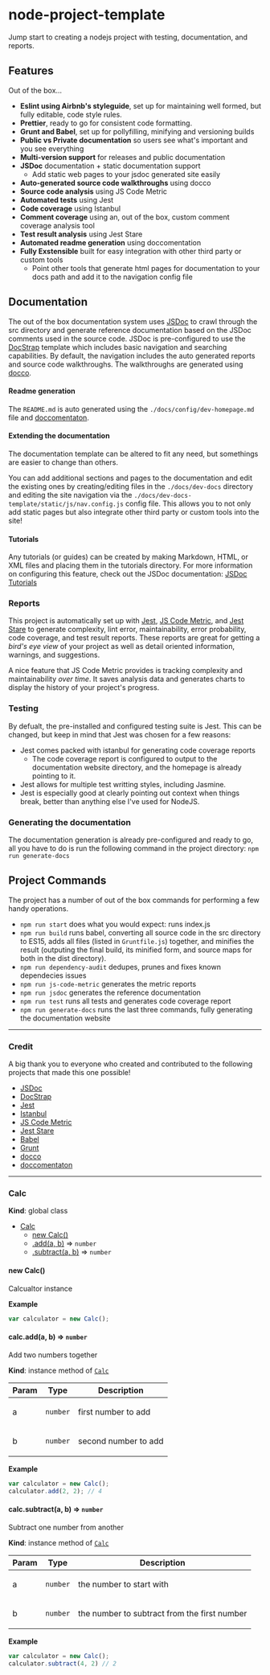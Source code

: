 # node-project-template

Jump start to creating a nodejs project with testing, documentation, and reports.

## Features

Out of the box...

- **Eslint using Airbnb's styleguide**, set up for maintaining well formed, but fully editable, code style rules.
- **Prettier**, ready to go for consistent code formatting.
- **Grunt and Babel**, set up for pollyfilling, minifying and versioning builds
- **Public vs Private documentation** so users see what's important and you see everything
- **Multi-version support** for releases and public documentation
- **JSDoc** documentation + static documentation support
  - Add static web pages to your jsdoc generated site easily
- **Auto-generated source code walkthroughs** using docco
- **Source code analysis** using JS Code Metric
- **Automated tests** using Jest
- **Code coverage** using Istanbul
- **Comment coverage** using an, out of the box, custom comment coverage analysis tool
- **Test result analysis** using Jest Stare
- **Automated readme generation** using doccomentation
- **Fully Exstensible** built for easy integration with other third party or custom tools
  - Point other tools that generate html pages for documentation to your docs path and add it to the navigation config file

## Documentation

The out of the box documentation system uses [JSDoc](https://jsdoc.app/) to crawl through the src directory and generate reference documentation based on the JSDoc comments used in the source code. JSDoc is pre-configured to use the [DocStrap](https://github.com/docstrap/docstrap) template which includes basic navigation and searching capabilities. By default, the navigation includes the auto generated reports and source code walkthroughs. The walkthroughs are generated using [docco](https://www.npmjs.com/package/docco).

#### Readme generation

The `README.md` is auto generated using the `./docs/config/dev-homepage.md` file and [doccomentaton](https://www.npmjs.com/package/doccomentation).

#### Extending the documentation

The documentation template can be altered to fit any need, but somethings are easier to change than others.

You can add additional sections and pages to the documentation and edit the existing ones by creating/editing files in the `./docs/dev-docs` directory and editing the site navigation via the `./docs/dev-docs-template/static/js/nav.config.js` config file.
This allows you to not only add static pages but also integrate other third party or custom tools into the site!

#### Tutorials

Any tutorials (or guides) can be created by making Markdown, HTML, or XML files and placing them in the tutorials directory. For more information on configuring this feature, check out the JSDoc documentation: [JSDoc Tutorials](https://jsdoc.app/about-tutorials.html)

### Reports

This project is automatically set up with [Jest](https://jestjs.io/), [JS Code Metric](https://www.npmjs.com/package/js-code-metric), and [Jest Stare](https://www.npmjs.com/package/jest-stare) to generate complexity, lint error, maintainability, error probability, code coverage, and test result reports. These reports are great for getting a _bird's eye view_ of your project as well as detail oriented information, warnings, and suggestions.

A nice feature that JS Code Metric provides is tracking complexity and maintainability _over time_. It saves analysis data and generates charts to display the history of your project's progress.

### Testing

By defualt, the pre-installed and configured testing suite is Jest. This can be changed, but keep in mind that Jest was chosen for a few reasons:

- Jest comes packed with istanbul for generating code coverage reports
  - The code coverage report is configured to output to the documentation website directory, and the homepage is already pointing to it.
- Jest allows for multiple test writting styles, including Jasmine.
- Jest is especially good at clearly pointing out context when things break, better than anything else I've used for NodeJS.

### Generating the documentation

The documentation generation is already pre-configured and ready to go, all you have to do is run the following command in the project directory: `npm run generate-docs`

## Project Commands

The project has a number of out of the box commands for performing a few handy operations.

- `npm run start` does what you would expect: runs index.js
- `npm run build` runs babel, converting all source code in the src directory to ES15, adds all files (listed in `Gruntfile.js`) together, and minifies the result (outputing the final build, its minified form, and source maps for both in the dist directory).
- `npm run dependency-audit` dedupes, prunes and fixes known dependecies issues
- `npm run js-code-metric` generates the metric reports
- `npm run jsdoc` generates the reference documentation
- `npm run test` runs all tests and generates code coverage report
- `npm run generate-docs` runs the last three commands, fully generating the documentation website

---

### Credit

A big thank you to everyone who created and contributed to the following projects that made this one possible!

- [JSDoc](https://jsdoc.app/)
- [DocStrap](https://github.com/docstrap/docstrap)
- [Jest](https://jestjs.io/)
- [Istanbul](https://istanbul.js.org/)
- [JS Code Metric](https://www.npmjs.com/package/js-code-metric)
- [Jest Stare](https://www.npmjs.com/package/jest-stare)
- [Babel](https://babeljs.io/)
- [Grunt](https://gruntjs.com/)
- [docco](https://www.npmjs.com/package/docco)
- [doccomentaton](https://www.npmjs.com/package/doccomentation)

---


<a name="Calc"></a>

### Calc
**Kind**: global class  

* [Calc](#Calc)
    * [new Calc()](#new_Calc_new)
    * [.add(a, b)](#Calc+add) ⇒ <code>number</code>
    * [.subtract(a, b)](#Calc+subtract) ⇒ <code>number</code>

<a name="new_Calc_new"></a>

#### new Calc()
Calcualtor instance

**Example**  
```js
var calculator = new Calc();
```
<a name="Calc+add"></a>

#### calc.add(a, b) ⇒ <code>number</code>
Add two numbers together

**Kind**: instance method of [<code>Calc</code>](#Calc)  
<table>
  <thead>
    <tr>
      <th>Param</th><th>Type</th><th>Description</th>
    </tr>
  </thead>
  <tbody>
<tr>
    <td>a</td><td><code>number</code></td><td><p>first number to add</p>
</td>
    </tr><tr>
    <td>b</td><td><code>number</code></td><td><p>second number to add</p>
</td>
    </tr>  </tbody>
</table>

**Example**  
```js
var calculator = new Calc();calculator.add(2, 2); // 4
```
<a name="Calc+subtract"></a>

#### calc.subtract(a, b) ⇒ <code>number</code>
Subtract one number from another

**Kind**: instance method of [<code>Calc</code>](#Calc)  
<table>
  <thead>
    <tr>
      <th>Param</th><th>Type</th><th>Description</th>
    </tr>
  </thead>
  <tbody>
<tr>
    <td>a</td><td><code>number</code></td><td><p>the number to start with</p>
</td>
    </tr><tr>
    <td>b</td><td><code>number</code></td><td><p>the number to subtract from the first number</p>
</td>
    </tr>  </tbody>
</table>

**Example**  
```js
var calculator = new Calc();calculator.subtract(4, 2) // 2
```
